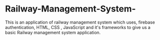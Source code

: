 # Railway-Management-System-
This is an application of railway management system which uses, firebase authentication, HTML, CSS , JavaScript and it's frameworks to give us a basic Railway management system application.
